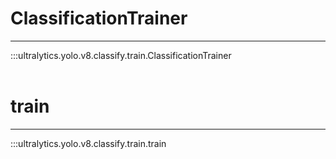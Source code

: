 # ClassificationTrainer
---
:::ultralytics.yolo.v8.classify.train.ClassificationTrainer
<br><br>

# train
---
:::ultralytics.yolo.v8.classify.train.train
<br><br>
